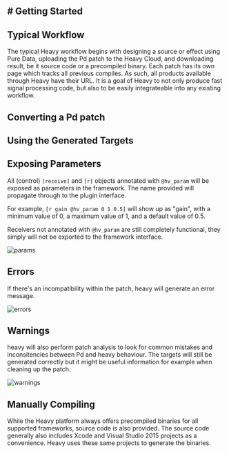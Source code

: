 # Getting Started
---

## Typical Workflow
The typical Heavy workflow begins with designing a source or effect using Pure Data, uploading the Pd patch to the Heavy Cloud, and downloading result, be it source code or a precompiled binary. Each patch has its own page which tracks all previous compiles. As such, all products available through Heavy have their URL. It is a goal of Heavy to not only produce fast signal processing code, but also to be easily integrateable into any existing workflow.

## Converting a Pd patch

## Using the Generated Targets

## Exposing Parameters
All (control) `[receive]` and `[r]` objects annotated with `@hv_param` will be exposed as parameters in the framework. The name provided will propagate through to the plugin interface.

For example, `[r gain @hv_param 0 1 0.5]` will show up as "gain", with a minimum value of 0, a maximum value of 1, and a default value of 0.5.

Receivers not annotated with `@hv_param` are still completely functional, they simply will not be exported to the framework interface.

![params](img/docs_exposed_params.png)

## Errors
If there's an incompatibility within the patch, heavy will generate an error message.

![errors](img/docs_errors.png)

## Warnings
heavy will also perform patch analysis to look for common mistakes and inconsitencies between Pd and heavy behaviour. The targets will still be generated correctly but it might be useful information for example when cleaning up the patch.

![warnings](img/docs_warnings.png)

## Manually Compiling
While the Heavy platform always offers precompiled binaries for all supported frameworks, source code is also provided. The source code generally also includes Xcode and Visual Studio 2015 projects as a convenience. Heavy uses these same projects to generate the binaries.
